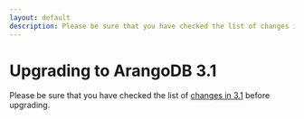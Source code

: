 ```yaml
---
layout: default
description: Please be sure that you have checked the list of changes in 3
---
```

Upgrading to ArangoDB 3.1
=========================

Please be sure that you have checked the list of [changes in 3.1](release-notes-upgrading-changes31.html)
before upgrading.

